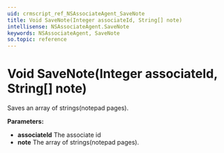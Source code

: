 ```yaml
---
uid: crmscript_ref_NSAssociateAgent_SaveNote
title: Void SaveNote(Integer associateId, String[] note)
intellisense: NSAssociateAgent.SaveNote
keywords: NSAssociateAgent, SaveNote
so.topic: reference
---
```


# Void SaveNote(Integer associateId, String[] note)

Saves an array of strings(notepad pages).

**Parameters:**
 - **associateId** The associate id
 - **note** The array of strings(notepad pages).
